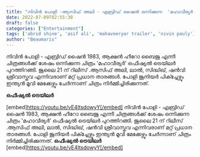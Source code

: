 ```yaml
---
title: "നിവിൻ പോളി -ആസിഫ് അലി - എബ്രിഡ് ഷൈൻ ഒന്നിക്കുന്ന  'മഹാവീര്യർ' ഒഫീഷ്യൽ ട്രെയിലർ"
date: 2022-07-09T02:55:38
draft: false
categories: ["Entertainment"]
tags: ['abrid shine', 'asif ali', 'mahaveeryar trailer', 'nivin pauly']
author: "Beaumaris"
---
```


നിവിൻ പോളി - എബ്രിഡ് ഷൈൻ 1983, ആക്ഷൻ ഹീറോ ബൈജു എന്നീ ചിത്രങ്ങൾക്ക് ശേഷം ഒന്നിക്കുന്ന ചിത്രം 'മഹാവീര്യർ' ഒഫീഷ്യൽ ട്രെയിലർ പുറത്തിറങ്ങി. ജൂലൈ 21 ന് റിലീസ് .ആസിഫ് അലി, ലാൽ, സിദ്ധിഖ്, ഷൻവി ശ്രീവാസ്തവ എന്നിവരാണ് മറ്റ് പ്രധാന താരങ്ങൾ. പോളി ജൂനിയർ പിക്ച്ചേഴ്സും ഇന്ത്യൻ മൂവി മേക്കേഴ്സും ചേർന്നാണ് ചിത്രം നിർമ്മിച്ചിരിക്കുന്നത്.

<strong>ഒഫീഷ്യൽ ട്രെയിലർ</strong>

[embed]https://youtu.be/vE4ltsdowyY[/embed]
നിവിൻ പോളി - എബ്രിഡ് ഷൈൻ 1983, ആക്ഷൻ ഹീറോ ബൈജു എന്നീ ചിത്രങ്ങൾക്ക് ശേഷം ഒന്നിക്കുന്ന ചിത്രം 'മഹാവീര്യർ' ഒഫീഷ്യൽ ട്രെയിലർ പുറത്തിറങ്ങി. ജൂലൈ 21 ന് റിലീസ് .ആസിഫ് അലി, ലാൽ, സിദ്ധിഖ്, ഷൻവി ശ്രീവാസ്തവ എന്നിവരാണ് മറ്റ് പ്രധാന താരങ്ങൾ. പോളി ജൂനിയർ പിക്ച്ചേഴ്സും ഇന്ത്യൻ മൂവി മേക്കേഴ്സും ചേർന്നാണ് ചിത്രം നിർമ്മിച്ചിരിക്കുന്നത്. **ഒഫീഷ്യൽ ട്രെയിലർ** [embed]https://youtu.be/vE4ltsdowyY[/embed]
